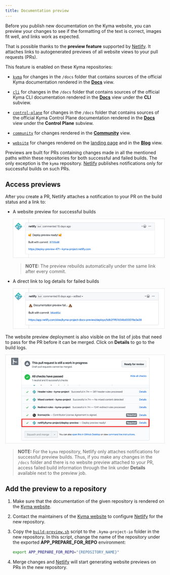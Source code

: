 ```yaml
---
title: Documentation preview
---
```


Before you publish new documentation on the Kyma website, you can preview your changes to see if the formatting of the text is correct, images fit well, and links work as expected.

That is possible thanks to the **preview feature** supported by [Netlify](https://www.netlify.com/). It attaches links to autogenerated previews of all website views to your pull requests (PRs).

This feature is enabled on these Kyma repositories:

- [`kyma`](https://github.com/kyma-project/kyma) for changes in the `/docs` folder that contains sources of the official Kyma documentation rendered in the [**Docs**](https://kyma-project.io/docs/) view.

- [`cli`](https://github.com/kyma-project/cli) for changes in the `/docs` folder that contains sources of the official Kyma CLI documentation rendered in the [**Docs**](https://kyma-project.io/docs/cli) view under the **CLI** subview.

- [`control-plane`](https://github.com/kyma-project/control-plane) for changes in the `/docs` folder that contains sources of the official Kyma Control Plane documentation rendered in the [**Docs**](https://kyma-project.io/docs/cli) view under the **Control Plane** subview.

- [`community`](https://github.com/kyma-project/community) for changes rendered in the [**Community**](https://kyma-project.io/community/) view.

- [`website`](https://github.com/kyma-project/website) for changes rendered on the [landing page](https://kyma-project.io/) and in the [**Blog**](https://kyma-project.io/blog/) view.

Previews are built for PRs containing changes made in all the mentioned paths within these repositories for both successful and failed builds. The only exception is the `kyma` repository. [Netlify](https://www.netlify.com/) publishes notifications only for successful builds on such PRs.

## Access previews

After you create a PR, Netlify attaches a notification to your PR on the build status and a link to:

- A website preview for successful builds

    ![Successful preview](./assets/successful-preview.png)

    >**NOTE:** The preview rebuilds automatically under the same link after every commit.

- A direct link to log details for failed builds

    ![Failed preview](./assets/failed-preview.png)

The website preview deployment is also visible on the list of jobs that need to pass for the PR before it can be merged. Click on **Details** to go to the build logs.

![Job details](./assets/job-details.png)

>**NOTE:** For the `kyma` repository, Netlify only attaches notifications for successful preview builds. Thus, if you make any changes in the `/docs` folder and there is no website preview attached to your PR, access failed build information through the link under **Details** available next to the preview job.

## Add the preview to a repository

1. Make sure that the documentation of the given repository is rendered on the [Kyma website](https://kyma-project.io).

2. Contact the maintainers of the [Kyma website](https://kyma-project.io) to configure [Netlify](https://www.netlify.com/) for the new repository.

3. Copy the [`build-preview.sh`](https://github.com/kyma-project/cli/blob/master/.kyma-project-io/build-preview.sh) script to the `.kyma-project-io` folder in the new repository. In this script, change the name of the repository under the exported **APP_PREPARE_FOR_REPO** environment:

    ```bash
    export APP_PREPARE_FOR_REPO="{REPOSITORY_NAME}"
    ```

4. Merge changes and [Netlify](https://www.netlify.com/) will start generating website previews on PRs in the new repository.
